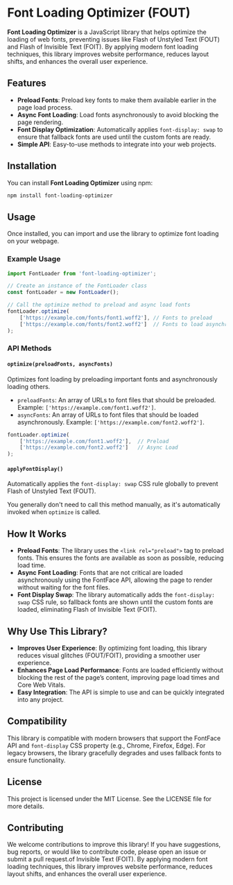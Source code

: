 # Font Loading Optimizer (FOUT)

**Font Loading Optimizer** is a JavaScript library that helps optimize the loading of web fonts, preventing issues like Flash of Unstyled Text (FOUT) and Flash of Invisible Text (FOIT). By applying modern font loading techniques, this library improves website performance, reduces layout shifts, and enhances the overall user experience.

## Features

- **Preload Fonts**: Preload key fonts to make them available earlier in the page load process.
- **Async Font Loading**: Load fonts asynchronously to avoid blocking the page rendering.
- **Font Display Optimization**: Automatically applies `font-display: swap` to ensure that fallback fonts are used until the custom fonts are ready.
- **Simple API**: Easy-to-use methods to integrate into your web projects.

## Installation

You can install **Font Loading Optimizer** using npm:

```bash
npm install font-loading-optimizer
```

## Usage

Once installed, you can import and use the library to optimize font loading on your webpage.

### Example Usage

```javascript
import FontLoader from 'font-loading-optimizer';

// Create an instance of the FontLoader class
const fontLoader = new FontLoader();

// Call the optimize method to preload and async load fonts
fontLoader.optimize(
    ['https://example.com/fonts/font1.woff2'], // Fonts to preload
    ['https://example.com/fonts/font2.woff2']  // Fonts to load asynchronously
);
```

### API Methods

#### `optimize(preloadFonts, asyncFonts)`

Optimizes font loading by preloading important fonts and asynchronously loading others.

- `preloadFonts`: An array of URLs to font files that should be preloaded. Example: `['https://example.com/font1.woff2']`.
- `asyncFonts`: An array of URLs to font files that should be loaded asynchronously. Example: `['https://example.com/font2.woff2']`.

```javascript
fontLoader.optimize(
    ['https://example.com/font1.woff2'],  // Preload
    ['https://example.com/font2.woff2']   // Async Load
);
```

#### `applyFontDisplay()`

Automatically applies the `font-display: swap` CSS rule globally to prevent Flash of Unstyled Text (FOUT).

You generally don't need to call this method manually, as it's automatically invoked when `optimize` is called.

## How It Works

- **Preload Fonts**: The library uses the `<link rel="preload">` tag to preload fonts. This ensures the fonts are available as soon as possible, reducing load time.
- **Async Font Loading**: Fonts that are not critical are loaded asynchronously using the FontFace API, allowing the page to render without waiting for the font files.
- **Font Display Swap**: The library automatically adds the `font-display: swap` CSS rule, so fallback fonts are shown until the custom fonts are loaded, eliminating Flash of Invisible Text (FOIT).

## Why Use This Library?

- **Improves User Experience**: By optimizing font loading, this library reduces visual glitches (FOUT/FOIT), providing a smoother user experience.
- **Enhances Page Load Performance**: Fonts are loaded efficiently without blocking the rest of the page’s content, improving page load times and Core Web Vitals.
- **Easy Integration**: The API is simple to use and can be quickly integrated into any project.

## Compatibility

This library is compatible with modern browsers that support the FontFace API and `font-display` CSS property (e.g., Chrome, Firefox, Edge). For legacy browsers, the library gracefully degrades and uses fallback fonts to ensure functionality.

## License

This project is licensed under the MIT License. See the LICENSE file for more details.

## Contributing

We welcome contributions to improve this library! If you have suggestions, bug reports, or would like to contribute code, please open an issue or submit a pull request.of Invisible Text (FOIT). By applying modern font loading techniques, this library improves website performance, reduces layout shifts, and enhances the overall user experience.

